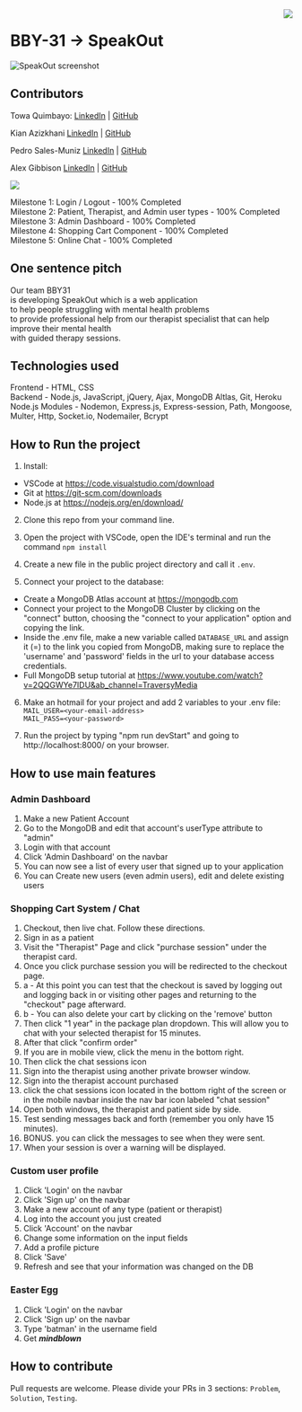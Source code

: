 <img align="right" src="https://visitor-badge.laobi.icu/badge?page_id=salesp07.SpeakOut">

# BBY-31 -> SpeakOut
<img src="https://raw.githubusercontent.com/salesp07/salesp07.github.io/master/public/mymind-responsive.png" alt="SpeakOut screenshot"/>

## Contributors
Towa Quimbayo:
[LinkedIn](https://www.linkedin.com/in/towa-quimbayo/) |
[GitHub](https://github.com/towaquimbayo)

Kian Azizkhani
[LinkedIn](https://www.linkedin.com/in/kian-azizkhani/) |
[GitHub](https://github.com/KianAzizkhani)

Pedro Sales-Muniz
[LinkedIn](https://www.linkedin.com/in/pedro-sales-muniz/) |
[GitHub](https://github.com/salesp07)

Alex Gibbison
[LinkedIn](https://www.linkedin.com/in/alexander-gibbison-786683153/) |
[GitHub](https://github.com/Soultey )

<img src="https://contrib.rocks/image?repo=salesp07/SpeakOut" />

Milestone 1: Login / Logout - 100% Completed\
Milestone 2: Patient, Therapist, and Admin user types - 100% Completed\
Milestone 3: Admin Dashboard - 100% Completed\
Milestone 4: Shopping Cart Component - 100% Completed\
Milestone 5: Online Chat - 100% Completed

## One sentence pitch
Our team BBY31\
is developing SpeakOut which is a web application\
to help people struggling with mental health problems\
to provide professional help from our therapist specialist that can help improve their mental health\
with guided therapy sessions.

## Technologies used
Frontend - HTML, CSS\
Backend - Node.js, JavaScript, jQuery, Ajax,  MongoDB Altlas,  Git, Heroku 
Node.js Modules - Nodemon, Express.js, Express-session, Path, Mongoose, Multer, Http, Socket.io, Nodemailer, Bcrypt

## How to Run the project

1. Install:
- VSCode at https://code.visualstudio.com/download
- Git at https://git-scm.com/downloads
- Node.js at https://nodejs.org/en/download/

2. Clone this repo from your command line.

3. Open the project with VSCode, open the IDE's terminal and run the command `npm install`

4. Create a new file in the public project directory and call it `.env`. 

5. Connect your project to the database:
- Create a MongoDB Atlas account at https://mongodb.com
- Connect your project to the MongoDB Cluster by clicking on the "connect" button, choosing the "connect to your application" option and copying the link.
- Inside the .env file, make a new variable called `DATABASE_URL` and assign it (=) to the link you copied from MongoDB, making sure to replace the 'username' and 'password' fields in the url to your database access credentials. 
- Full MongoDB setup tutorial at https://www.youtube.com/watch?v=2QQGWYe7IDU&ab_channel=TraversyMedia

6. Make an hotmail for your project and add 2 variables to your .env file:\
`MAIL_USER=<your-email-address>`\
`MAIL_PASS=<your-password>`

7. Run the project by typing "npm run devStart" and going to http://localhost:8000/ on your browser.

## How to use main features

### Admin Dashboard
1. Make a new Patient Account
2. Go to the MongoDB and edit that account's userType attribute to "admin"
3. Login with that account
4. Click 'Admin Dashboard' on the navbar
5. You can now see a list of every user that signed up to your application
6. You can Create new users (even admin users), edit and delete existing users

### Shopping Cart System / Chat
1. Checkout, then live chat. Follow these directions.
2. Sign in as a patient 
3. Visit the "Therapist" Page and click "purchase session" under the therapist card.
4. Once you click purchase session you will be redirected to the checkout page. 
4. a - At this point you can test that the checkout is saved by logging out and logging back in or visiting other pages and returning to the "checkout" page afterward. 
4. b - You can also delete your cart by clicking on the 'remove' button
5. Then click "1 year" in the package plan dropdown. This will allow you to chat with your selected therapist for 15 minutes.
6. After that click "confirm order" 
7. If you are in mobile view, click the menu in the bottom right.
8. Then click the chat sessions icon
9. Sign into the therapist using another private browser window.
10. Sign into the therapist account purchased
11. click the chat sessions icon located in the bottom right of the screen or in the mobile navbar inside the nav bar icon labeled "chat session"
12. Open both windows, the therapist and patient side by side.
13. Test sending messages back and forth (remember you only have 15 minutes).
14. BONUS. you can click the messages to see when they were sent. 
15. When your session is over a warning will be displayed.


### Custom user profile
1. Click 'Login' on the navbar
2. Click 'Sign up' on the navbar
3. Make a new account of any type (patient or therapist)
4. Log into the account you just created
5. Click 'Account' on the navbar
6. Change some information on the input fields
7. Add a profile picture
8. Click 'Save'
9. Refresh and see that your information was changed on the DB


### Easter Egg
1. Click 'Login' on the navbar
2. Click 'Sign up' on the navbar
3. Type 'batman' in the username field
4. Get ***mindblown***

## How to contribute
Pull requests are welcome. Please divide your PRs in 3 sections: `Problem`, `Solution`, `Testing`.

